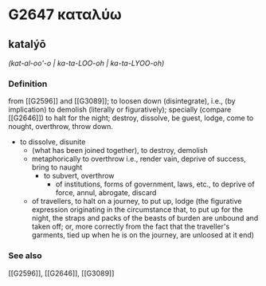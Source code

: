# G2647 καταλύω

## katalýō

_(kat-al-oo'-o | ka-ta-LOO-oh | ka-ta-LYOO-oh)_

### Definition

from [[G2596]] and [[G3089]]; to loosen down (disintegrate), i.e., (by implication) to demolish (literally or figuratively); specially (compare [[G2646]]) to halt for the night; destroy, dissolve, be guest, lodge, come to nought, overthrow, throw down.

- to dissolve, disunite
  - (what has been joined together), to destroy, demolish
  - metaphorically to overthrow i.e., render vain, deprive of success, bring to naught
    - to subvert, overthrow
      - of institutions, forms of government, laws, etc., to deprive of force, annul, abrogate, discard
  - of travellers, to halt on a journey, to put up, lodge (the figurative expression originating in the circumstance that, to put up for the night, the straps and packs of the beasts of burden are unbound and taken off; or, more correctly from the fact that the traveller's garments, tied up when he is on the journey, are unloosed at it end)

### See also

[[G2596]], [[G2646]], [[G3089]]

